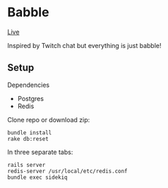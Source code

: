 # Babble

[Live](https://babble-chat.herokuapp.com)

Inspired by Twitch chat but everything is just babble!

## Setup

Dependencies  

- Postgres
- Redis

Clone repo or download zip:

`bundle install`  
`rake db:reset`

In three separate tabs:

`rails server`  
`redis-server /usr/local/etc/redis.conf`  
`bundle exec sidekiq`  
